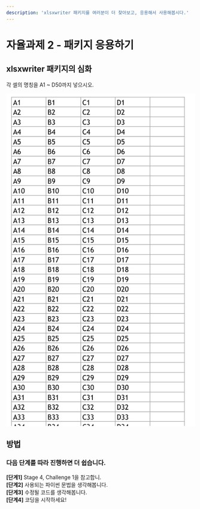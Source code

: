 ```yaml
---
description: 'xlsxwriter 패키지를 여러분이 더 찾아보고, 응용해서 사용해봅시다.'
---
```


# 자율과제 2 - 패키지 응용하기

## xlsxwriter 패키지의 심화

각 셀의 명칭을 A1 ~ D50까지 넣으시오.

![practice\_xlsxwriter.py &#xACB0;&#xACFC;&#xBB3C;](../../.gitbook/assets/image%20%28133%29.png)

## 방법  

### **다음** **단계를** **따라** **진행하면** **더** **쉽습니다.** <a id="undefined-3"></a>

**\[단계1\]** Stage 4, Challenge 1을 참고합니.   
**\[단계2\]** 사용되는 파이썬 문법을 생각해봅니다.  
**\[단계3\]** 수정될 코드를 생각해봅니다.  
**\[단계4\]** 코딩을 시작하세요!

